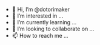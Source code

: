 - 👋 Hi, I’m @dotorimaker
- 👀 I’m interested in ...
- 🌱 I’m currently learning ...
- 💞️ I’m looking to collaborate on ...
- 📫 How to reach me ...

<!---
dotorimaker/dotorimaker is a ✨ special ✨ repository because its `README.md` (this file) appears on your GitHub profile.
You can click the Preview link to take a look at your changes.
--->
